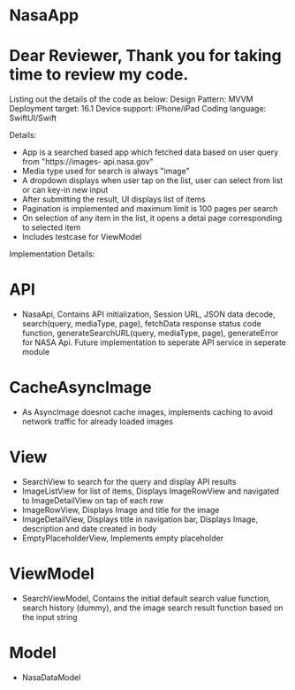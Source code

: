 # NasaApp
# Dear Reviewer, Thank you for taking time to review my code.

Listing out the details of the code as below:
Design Pattern: MVVM
Deployment target: 16.1
Device support: iPhone/iPad
Coding language: SwiftUI/Swift

Details:

* App is a searched based app which fetched data based on user query from "https://images-
api.nasa.gov"
* Media type used for search is always "image"
* A dropdown displays when user tap on the list, user can select from list or can key-in new input
* After submitting the result, UI displays list of items
* Pagination is implemented and maximum limit is 100 pages per search
* On selection of any item in the list, it opens a detai page corresponding to selected item
* Includes testcase for ViewModel

Implementation Details:

# API
* NasaApi, Contains API initialization, Session URL, JSON data decode, search(query, mediaType, page), fetchData response status code function, generateSearchURL(query, mediaType, page), generateError for NASA Api. Future implementation to seperate API service in seperate module

# CacheAsyncImage
* As AsyncImage doesnot cache images, implements caching to avoid network traffic for already loaded images

# View
* SearchView to search for the query and display API results
* ImageListView for list of items, Displays ImageRowView and navigated to ImageDetailView on tap of each row
* ImageRowView, Displays Image and title for the image
* ImageDetailView, Displays title in navigation bar, Displays Image, description and date created in body
* EmptyPlaceholderView, Implements empty placeholder

# ViewModel
* SearchViewModel, Contains the initial default search value function, search history (dummy), and the image search result function based on the input string

# Model
* NasaDataModel
